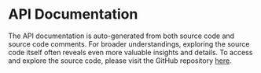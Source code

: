# API Documentation
The API documentation is auto-generated from both source code and source code comments. For broader understandings, exploring the source code itself often reveals even more valuable insights and details. To access and explore the source code, please visit the GitHub repository [here](https://github.com/relogiclabs/JSchema-DotNet).